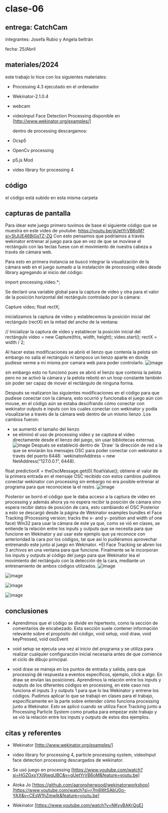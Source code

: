 # clase-06

## entrega: CatchCam

integrantes: Josefa Rubio y Angela beltrán

fecha: 25/Abril

## materiales/2024

este trabajo lo hice con los siguientes materiales:

- Processing 4.3 ejecutado en el ordenador
- Wekinator-2.1.0.4 
- webcam
- videoInput Face Detection Processing disponible en [http://www.wekinator.org/examples/]

  dentro de processing descargamos: 
- Ocsp5 
- OpenCv processing
- p5.js Mod
- video library for processing 4

## código

el código está subido en esta misma carpeta

## capturas de pantalla
Para idear este juego primero tuvimos de base el siguiente código que se muestra en este video de youtube:
  https://youtu.be/gUetYrVB6oM?si=StJUE46BjGsTZ-ZQ
Con esto pensamos que podríamos a través wekinator entrenar al juego para que en vez de que se moviese el rectángulo con las teclas fuese con el movimiento de nuestra cabeza a través de cámara web. 

Para esto en primera instancia se buscó integrar la visualización de la cámara web en el juego sumado a la instalación de processing video desde library agregando al inicio del código: 

import processing.video.*;

Se declaró una variable global para la captura de video y otra para el valor de la posición horizontal del rectángulo controlado por la cámara:


Capture video;
float rectX; 

inicializamos la captura de video y establecemos la posición inicial del rectángulo (rectX) en la mitad del ancho de la ventana:
 
// Inicializar la captura de video y establecer la posición inicial del rectángulo
video = new Capture(this, width, height);
video.start();
rectX = width / 2;

Al hacer estas modificaciones se abrió el lienzo que contenía la pelota sin embargo no salía el rectángulo ni tampoco un lienzo aparte en donde pudiese verme a mi misma por camara web para poder controlarlo.
![image](https://github.com/angebv00/audiv027-2024-1/assets/163590234/8efa9e2a-03c9-42e6-bf5c-3f06b33cfa00)

sin embargo esto no funcionó pues se abrió el lienzo que contenia la pelota pero no se activó la cámara y la pelota rebotó en un loop constante también sin poder ser capaz de mover el rectángulo de ninguna forma. 

Después se realizaron las siguientes modificaciones en el código para que pudiese conectar con la cámara, esto ocurrió y funcionaba el juego aún con mouse, en el código aún se estaba descifrando cómo conectar con wekinator outputs e inputs con los cuales conectar con wekinator y podía visualizarse a través de la cámara web dentro de un mismo lienzo .Los cambios fueron: 
- se aumentó el tamaño del lienzo
- se eliminó el uso de processing video y se captura el video directamente desde el lienzo del juego, sin usar bibliotecas externas.
![image](https://github.com/angebv00/audiv027-2024-1/assets/163590234/9eac4185-8472-43c0-b863-917ffb8ec414)
Después se estableció dentro de ´Draw´ la dirección de red a la que se enviarán los mensajes OSC para poder conectar con wekinator a través del puerto 6448: 
 ´wekinatorAddress = new NetAddress(“127.0.0.1”, 6448).

float predictionX = theOscMessage.get(0).floatValue(); obtiene el valor de la primera entrada en el mensaje OSC recibido
con estos cambios pudimos conectar wekinator con processing sin embargo no era posible entrenar al programa para que reconociese la el restro.
![image](https://github.com/angebv00/audiv027-2024-1/assets/163590234/05179df4-60e2-4aa4-99c4-fb7253426c32)

Posterior se borró el código que le daba acceso a la captura de video en processing y además ahora ya no espera recibir la posición de cámara sino espera recibir datos de posición de cara, esto cambiando el OSC 
Posterior a esto se descargó desde la página de Wekinator examples bundles el Face Tracking (Processing version; tracks the x- and y- position and width of one face) Win32 para usar la cámara de este ya que, como se vió en clases, se entiende la relación entre los inputs y outputs que se necesita para que funcione en Wekinator y así usar este ejemplo que ya reconoce con anterioridad la cara por los códigos, tal que así lo pudiéramos aprovechar entrenando este junto al juego en Wekinator. 
*El Face Tracking se abren los 3 archivos en una ventana para que funcione. 
Finalmente se le incorporan los inputs y outputs al código del juego para que Wekinator lea el movimiento del rectángulo con la detección de la cara, mediante un entrenamiento de ambos códigos utilizados. 
![image](https://github.com/angebv00/audiv027-2024-1/assets/163590234/505dd0ab-e5fd-44be-ab60-caaec4604ab1)

![image](https://github.com/angebv00/audiv027-2024-1/assets/163590234/4aa87ff6-f347-46b9-a1b2-34aa97655fb9)

![image](https://github.com/angebv00/audiv027-2024-1/assets/163590234/d9689091-534b-4ff3-b06c-247ea940ac43)

![image](https://github.com/angebv00/audiv027-2024-1/assets/163590234/130d8e8a-962f-4693-8359-b206452936ba)


## conclusiones

- Aprendimos que el código se divide en hipertexto, como la sección de comentarios de encabezado. Esta sección suele contener información relevante sobre el propósito del código, void setup, void draw, void keyPressed, void oscEvent


- void setup se ejecuta una vez al inicio del programa y se utiliza para realizar cualquier configuración inicial necesaria antes de que comience el ciclo de dibujo principal.

- void draw se maneja en los puntos de entrada y salida, para que processing dé respuesta a eventos específicos, ejemplo, click a algo. En draw se envían las posiciones.
 Aprendimos la relación entre los inputs y outputs de los diferentes códigos en processing, en este caso nos funciona el inputs 3 y outputs 1 para que lo lea Wekinator y entrene los códigos.
Pudimos aplicar lo que se trabajó en clases para el trabajo, específicamente en la parte sobre entender cómo funciona processing junto a Wekinator. Esto se aplicó cuando se utiliza Face Tracking junto a Processing Particle System como prueba para empezar este trabajo y se vió la relación entre los inputs y outputs de estos dos ejemplos. 


## citas y referentes

- Wekinator 
[http://www.wekinator.org/examples/]

- video library for processing 4, particle processing system, videoInput face detection processing descargados de wekinator. 

- Se usó juego en processing
[https://www.youtube.com/watch?si=HGZGxxYXj9jwqUBC&v=gUetYrVB6oM&feature=youtu.be]

- Atoka Jo
[https://github.com/aaronsherwood/wekinatorworkshop]
[https://www.youtube.com/watch?si=r7m8WtSAbU0o-YAX&v=CEsW1hZmwIk&feature=youtu.be]


- Wekinator 
[https://www.youtube.com/watch?v=NKyyBAKrQgE]
